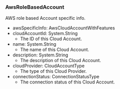 ### AwsRoleBasedAccount
AWS role based Account specific info.

- awsSpecificInfo: AwsCloudAccountWithFeatures
- cloudAccountId: System.String
  - The ID of this Cloud Account.
- name: System.String
  - The name of this Cloud Account.
- description: System.String
  - The description of this Cloud Account.
- cloudProvider: CloudAccountType
  - The type of this Cloud Provider.
- connectionStatus: ConnectionStatusType
  - The connection status of this Cloud Account.
